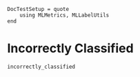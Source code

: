 ```@meta
DocTestSetup = quote
    using MLMetrics, MLLabelUtils
end
```

# Incorrectly Classified

```@docs
incorrectly_classified
```

